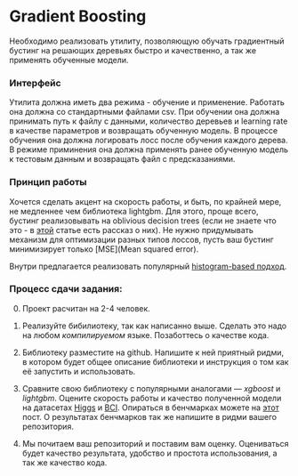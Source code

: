 # Gradient Boosting 

Необходимо реализовать утилиту, позволяющую обучать градиентный бустинг на решающих деревьях быстро и качественно, а так же применять обученные модели. 

### Интерфейс

Утилита должна иметь два режима - обучение и применение. Работать она должна со стандартными файлами csv. При обучении она должна принимать путь к файлу с данными, количество деревьев и learning rate в качестве параметров и возвращать обученную модель.  В процессе обучения она должна логировать лосс после обучения каждого дерева. В режиме приминения она должна применять ранее обученную модель к тестовым данным и возвращать файл с предсказаниями.

### Принцип работы

Хочется сделать акцент на скорость работы, и быть, по крайней мере, не медленнее чем библиотека lightgbm. Для этого, проще всего, бустинг реализовывать на oblivious decision trees (если не знаете что это - в [этой](https://arxiv.org/pdf/1609.05610.pdf) статье есть рассказ о них). Не нужно придумывать механизм для оптимизации разных типов лоссов, пусть ваш бустинг минимизирует только [MSE](Mean squared error). 

Внутри предлагается реализовать популярный [histogram-based подход](https://github.com/Microsoft/LightGBM/blob/master/docs/Features.rst).

### Процесс сдачи задания:

0) Проект расчитан на 2-4 человек.

1) Реализуйте бибилиотеку, так как написанно выше. Сделать это надо на любом *компилируемом* языке. Позаботтесь о качестве кода. 

2) Библиотеку разместите на github.  Напишите к ней приятный ридми, в котором будет общее описание библиотеки и инструкция о том как её запустить и использовать.

3) Сравните свою библиотеку с популярными аналогами — *xgboost* и *lightgbm*. Оцените скорость работы и качество полученной модели на датасетах [Higgs](https://www.kaggle.com/c/higgs-boson/data) и [BCI](https://www.kaggle.com/c/inria-bci-challenge#evaluation). Опираться в бенчмарках можете на [этот](https://blogs.technet.microsoft.com/machinelearning/2017/07/25/lessons-learned-benchmarking-fast-machine-learning-algorithms/) пост. О результатах бенчмарков так же напишите в ридми вашего репозитория.

4) Мы почитаем ваш репозиторий и поставим вам оценку. Оцениваться будет качество результата, удобство и простота использования, а так же качество кода.

